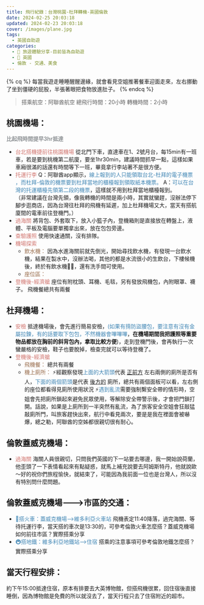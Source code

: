 ```yaml
---
title: 飛行紀錄：台灣桃園-杜拜轉機-英國倫敦
date: 2024-02-25 20:03:18
updated: 2024-02-23 20:03:18
cover: /images/plane.jpg
tags:
  - 英國自助遊
categories: 
  - 🌴 旅遊體驗分享-目前皆為自助遊
  - 🥥 英國 
  - 倫敦 - 交通、美食
---
```

{% cq %} 每當我遊走睡睡醒醒邊緣，就會看見空姐推著餐車迎面走來，左右挪動了坐到僵硬的屁股，半張著眼把食物放進肚子。 {% endcq %}

>搭乘航空：阿聯酋航空
>總飛行時間：20小時
>轉機時間：2小時
<!-- more -->

## 桃園機場：
**<font color=#909497>比起飛時間提早3hr抵達</font>**
+ <font color=#D1756F>台北搭機捷前往桃園機場</font> 
從北門下車，直達車在1、2號月台，每15min有一班車，若是要到桃機第二航廈，要坐1hr30min，建議時間抓早一點，這樣如果車廂很滿的話還有時間等下一班，畢竟拿行李站著不是很方便。
+ <font color=#D1756F>托運行李</font> 
Q：阿聯酋app顯示，<font color=#4287B5>線上報到的人只能領取台北-杜拜的電子機票 ，而杜拜-倫敦的機票要到杜拜當地的櫃檯報到領取紙本機票。</font>
A：<font color=#4287B5>可以在台灣的托運櫃檯先領第二段的機票</font>，這樣就不用到杜拜當地櫃檯報到。<br>（非常建議在台灣先領，像我轉機的時間是兩小時，其實就蠻趕，沒辦法停下腳步逛商店，因為台灣往杜拜的飛機有延遲，加上杜拜機場又大，當天有搭航廈間的電車前往登機門。）
+ <font color=#D1756F>過海關</font>
將背包、外套取下，放入小籃子內，登機箱則是直接放在轉盤上，液體、平板及電腦要單獨拿出來，放在包包旁邊。
+ <font color=#D1756F>查驗護照</font>
使用快速通關，沒有排隊。
+ <font color=#D1756F>機場探索</font> 
  + <font color=#996D4C>飲水機：</font>
因為水進海關前就先倒光，開始尋找飲水機，有發現一台飲水機，結果在製水中，沒辦法喝，其他的都是水流很小的生飲台，下樓候機後，終於有飲水機👍🏻，還有洗手間可使用。
  + <font color=#996D4C>座位區：</font>
+ <font color=#D1756F>登機後-經濟艙</font>
座位有附枕頭、耳機、毛毯，另有發放飛機包，內附眼罩、襪子。
飛機餐總共有兩餐

## 杜拜機場：
+ <font color=#D1756F>安檢</font>
抵達機場後，會先進行簡易安檢，<font color=#4287B5>(如果有揹防盜腰包，要注意有沒有金屬拉鍊，有的話要取下包包，不然機器會嗶嗶嗶</font>，**在機場期間我把護照等重要物品都放在胸前的斜背包內，拿取比較方便**)，走到登機門後，會再執行一次蠻嚴格的安檢，鞋子也要脫掉，檢查完就可以等待登機了。
+ <font color=#D1756F>登機後-經濟艙</font>
  +	<font color=#996D4C>飛機餐：</font>
    總共有兩餐
  +	<font color=#996D4C>機上廁所：</font>
    ⚡️經觀察發現<font color=#4287B5>上面的大箭頭</font>代表<font> <u>正前方</u> </font> 左右兩側的廁所是否有人，<font color=#4287B5>下面的兩個箭頭</font>是代表<font> <u>後方的</u> </font> 廁所，總共有兩個面板可以看，左右側的座位都看得見廁所使用狀況
    ⚡️<font color=#4287B5>遇到亂流</font>需要強制繫安全帶的情形時，空姐會先把廁所鎖起來避免民眾使用，等解除安全帶警示後，才會把門鎖打開。話說，如果是上廁所到一半突然有亂流，為了旅客安全空姐會狂敲猛敲廁所門，叫旅客趕快出來，航行中看見兩次，要是是我在裡面會被嚇爆，總之勒，阿聯酋的空姊都很親切很有耐心。
## 倫敦蓋威克機場：
+ <font color=#D1756F>過海關</font>
海關人員很親切，只問我們英國的下一站要去哪邊，我一開始說荷蘭，他歪頭了一下表情看起來有點疑惑，就馬上補充說要去阿姆斯特丹，他就說歐～好的祝你們旅程愉快，就結束了，可能因為我前面一位也是台灣人，所以沒有特別問什麼問題。

## 倫敦蓋威克機場--->市區的交通：
+ <font color=#4287B5>🚄搭火車：蓋威克機場-->維多利亞火車站</font>
飛機表定11:40降落，過完海關、等待托運行李，當天搭的車次是13:30的，可參考倫敦火車怎麼搭？蓋威克機場如何前往市區？實際搭乘分享
+ <font color=#4287B5>🚇搭地鐵：維多利亞地鐵站-->住宿</font>
搭乘的注意事項可參考倫敦地鐵怎麼搭？實際搭乘分享

## 當天行程安排：
約下午15:00抵達住宿，原本有排要去大英博物館，但搭飛機很累，回住宿後直接睡倒，因為博物館是免費的所以就沒去了，當天行程只去了住宿附近的超市。
